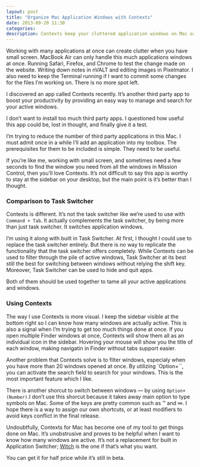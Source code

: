 ```yaml
---
layout: post
title: "Organize Mac Application Windows with Contexts"
date: 2013-09-20 11:30
categories: 
description: Contexts keep your cluttered application windows on Mac organized without sweat.
---
```


Working with many applications at once can create clutter when you have small screen. MacBook Air can only handle this much applications windows at once. Running Safari, Firefox, and Chrome to test the change made on the website. Writing down notes in nVALT and editing images in Pixelmator. I also need to keep the Terminal running if I want to commit some changes for the files I’m working on. There is no more spot left.

I discovered an app called Contexts recently. It’s another third party app to boost your productivity by providing an easy way to manage and search for your active windows.

I don’t want to install too much third party apps. I questioned how useful this app could be, lost in thought, and finally give it a test.

I’m trying to reduce the number of third party applications in this Mac. I must admit once in a while I’ll add an application into my toolbox. The prerequisites for them to be included is simple. They need to be useful.

If you’re like me, working with small screen, and sometimes need a few seconds to find the window you need from all the windows in Mission Control, then you’ll love Contexts. It’s not difficult to say this app is worthy to stay at the sidebar on your desktop, but the main point is it’s better than I thought.

### Comparison to Task Switcher
Contexts is different. It’s not the task switcher like we’re used to use with `Command + Tab`. It actually complements the task switcher, by being more than just task switcher. It switches application windows.

I’m using it along with built in Task Switcher. At first, I thought I could use to replace the task switcher entirely. But there is no way to replicate the functionality that the task switcher offers completely. While Contexts can be used to filter through the pile of active windows, Task Switcher at its best still the best for switching between windows without relying the shift key. Moreover, Task Switcher can be used to hide and quit apps.

Both of them should be used together to tame all your active applications and windows.

### Using Contexts
The way I use Contexts is more visual. I keep the sidebar visible at the bottom right so I can know how many windows are actually active. This is also a signal when I’m trying to get too much things done at once. If you open multiple Finder windows at once, Contexts will show them all as an individual icon in the sidebar. Hovering your mouse will show you the title of each window, making navigatin in Finder without tabs support easier.

Another problem that Contexts solve is to filter windows, especialy when you have more than 20 windows opened at once. By utilizing `Option+``, you can activate the search field to search for your windows. This is the most important feature which I like.

There is another shorcut to switch between windows — by using `Option+(Number)`.I don’t use this shorcut because it takes away main option to type symbols on Mac. Some of the keys are pretty common such as ™ and ∞. I hope there is a way to assign our own shortcuts, or at least modifiers to avoid keys conflict in the final release.

Undoubtfully, Contexts for Mac has become one of my tool to get things done on Mac. It’s unobstrusive and proves to be helpful when I want to know how many windows are active. It’s not a replacement for built in Application Switcher; [Witch](!g "witch for mac") is the one if that’s what you want.

You can get it for half price while it’s still in beta.